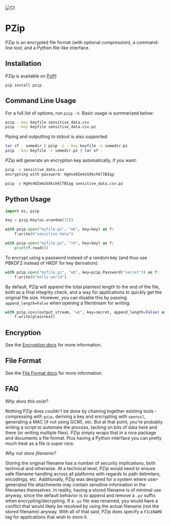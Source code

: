 ![CI](https://github.com/imsweb/pzip/workflows/CI/badge.svg?branch=master)

# PZip

PZip is an encrypted file format (with optional compression), a command-line tool, and a Python file-like interface.

## Installation

PZip is available on [PyPI](https://pypi.org/project/pzip/):

`pip install pzip`

## Command Line Usage

For a full list of options, run `pzip -h`. Basic usage is summarized below:

```bash
pzip --key keyfile sensitive_data.csv
pzip --key keyfile sensitive_data.csv.pz
```

Piping and outputting to stdout is also supported:

```bash
tar cf - somedir | pzip -z --key keyfile -o somedir.pz
pzip --key keyfile -c somedir.pz | tar xf -
```

PZip will generate an encryption key automatically, if you want:

```bash
pzip -a sensitive_data.csv
encrypting with password: HgHs4OIm4zGXkch6lTBIqg

pzip -p HgHs4OIm4zGXkch6lTBIqg sensitive_data.csv.pz
```

## Python Usage

```python
import os, pzip

key = pzip.Key(os.urandom(32))

with pzip.open("myfile.pz", "wb", key=key) as f:
    f.write(b"sensitive data")

with pzip.open("myfile.pz", "rb", key=key) as f:
    print(f.read())
```

To encrypt using a password instead of a random key (and thus use PBKDF2 instead of HKDF for key derivation):

```python
with pzip.open("myfile.pz", "wb", key=pzip.Password("secret")) as f:
    f.write(b"hello world")
```

By default, PZip will append the total plaintext length to the end of the file, both as a final integrity check, and a way for applications to quickly get the original file size. However, you can disable this by passing `append_length=False` when opening a file/stream for writing:

```python
with pzip.open(output_stream, "wb", key=secret, append_length=False) as f:
    f.write(plaintext)
```

## Encryption

See the [Encryption docs](docs/encryption.md) for more information.

## File Format

See the [File Format docs](docs/format.md) for more information.

## FAQ

*Why does this exist?*

Nothing PZip does couldn't be done by chaining together existing tools - compressing with `gzip`, deriving a key and encrypting with `openssl`, generating a MAC (if not using GCM), etc. But at that point, you're probably writing a script to automate the process, tacking on bits of data here and there (or writing multiple files). PZip simply wraps that in a nice package and documents a file format. Plus having a Python interface you can pretty much treat as a file is super nice.

*Why not store filename?*

Storing the original filename has a number of security implications, both technical and otherwise. At a technical level, PZip would need to ensure safe filename handling across all platforms with regards to path delimiters, encodings, etc. Additionally, PZip was designed for a system where user-generated file attachments may contain sensitive information in the filenames themselves. In reality, having a stored filename is of minimal use anyway, since the default behavior is to append and remove a `.pz` suffix when encrypting/decrypting. If a `.pz` file was renamed, you would have a conflict that would likely be resolved by using the actual filename (not the stored filename) anyway. With all of that said, PZip does specify a `FILENAME` tag for applications that wish to store it.
